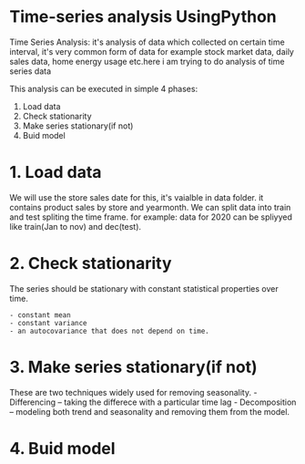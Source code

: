 # Time-series analysis UsingPython

Time Series Analysis: it's analysis of data which collected on certain time interval, it's very common form of data for example stock market data, daily sales data, home energy usage etc.here i am trying to do analysis of time series data

This analysis can be executed in simple 4 phases:

1. Load data
2. Check stationarity
3. Make series stationary(if not)
4. Buid model

# 1. Load data
We will use the store sales date for this, it's vaialble in data folder. it contains product sales by store and yearmonth. We can split data into train and test spliting the time frame. for example: data for 2020 can be spliyyed like train(Jan to nov) and dec(test).

# 2. Check stationarity
The series should be stationary with constant statistical properties over time.

    - constant mean
    - constant variance
    - an autocovariance that does not depend on time.
    
# 3. Make series stationary(if not)
These are two techniques widely used for removing seasonality.
    - Differencing – taking the differece with a particular time lag
    - Decomposition – modeling both trend and seasonality and removing them from the model.
    
# 4. Buid model


